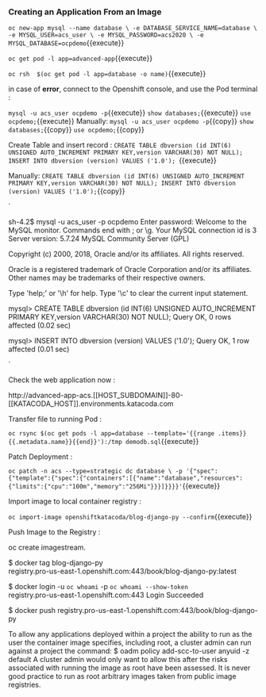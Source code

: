 ### Creating an Application From an Image


`oc new-app mysql --name database \
     -e DATABASE_SERVICE_NAME=database \
    -e MYSQL_USER=acs_user \
    -e MYSQL_PASSWORD=acs2020 \
    -e MYSQL_DATABASE=ocpdemo`{{execute}}


`oc get pod -l app=advanced-app`{{execute}}


`oc rsh  $(oc get pod -l app=database -o name)`{{execute}}

in case of **error**, connect to the Openshift console, and use the Pod terminal  :


`mysql -u acs_user ocpdemo -p`{{execute}}
`show databases;`{{execute}}
`use ocpdemo;`{{execute}}
Manually:
`mysql -u acs_user ocpdemo -p`{{copy}}
`show databases;`{{copy}}
`use ocpdemo;`{{copy}}

Create Table and insert record :
`CREATE TABLE dbversion (id INT(6) UNSIGNED AUTO_INCREMENT PRIMARY KEY,version VARCHAR(30) NOT NULL);
INSERT INTO dbversion (version) VALUES ('1.0');
`{{execute}}

Manually:
`CREATE TABLE dbversion (id INT(6) UNSIGNED AUTO_INCREMENT PRIMARY KEY,version VARCHAR(30) NOT NULL);
INSERT INTO dbversion (version) VALUES ('1.0');`{{copy}}




`



sh-4.2$ mysql -u acs_user -p ocpdemo
Enter password:
Welcome to the MySQL monitor.  Commands end with ; or \g.
Your MySQL connection id is 3
Server version: 5.7.24 MySQL Community Server (GPL)

Copyright (c) 2000, 2018, Oracle and/or its affiliates. All rights reserved.

Oracle is a registered trademark of Oracle Corporation and/or its
affiliates. Other names may be trademarks of their respective
owners.

Type 'help;' or '\h' for help. Type '\c' to clear the current input statement.

mysql> CREATE TABLE dbversion (id INT(6) UNSIGNED AUTO_INCREMENT PRIMARY KEY,version VARCHAR(30) NOT NULL);
Query OK, 0 rows affected (0.02 sec)

mysql> INSERT INTO dbversion (version) VALUES ('1.0');
Query OK, 1 row affected (0.01 sec)

`

Check the web application now :


http://advanced-app-acs.[[HOST_SUBDOMAIN]]-80-[[KATACODA_HOST]].environments.katacoda.com



Transfer file to  running Pod :

`oc rsync $(oc get pods -l app=database --template='{{range .items}}{{.metadata.name}}{{end}}'):/tmp demodb.sql`{{execute}}


Patch Deployment :

`oc patch -n acs --type=strategic dc database \
 -p '{"spec":{"template":{"spec":{"containers":[{"name":"database","resources": {"limits":{"cpu":"100m","memory":"256Mi"}}}]}}}}'`{{execute}}



Import image to local container registry :


`oc import-image openshiftkatacoda/blog-django-py --confirm`{{execute}}



 Push Image to the Registry :

 oc create imagestream.


$ docker tag blog-django-py \
 registry.pro-us-east-1.openshift.com:443/book/blog-django-py:latest



 $ docker login -u `oc whoami` -p `oc whoami --show-token` \
 registry.pro-us-east-1.openshift.com:443
Login Succeeded

$ docker push registry.pro-us-east-1.openshift.com:443/book/blog-django-py




To allow any applications deployed within a project the ability to run as the user the
container image specifies, including root, a cluster admin can run against a project
the command:
$ oadm policy add-scc-to-user anyuid -z default
A cluster admin would only want to allow this after the risks associated with running
the image as root have been assessed. It is never good practice to run as root arbitrary
images taken from public image registries.









